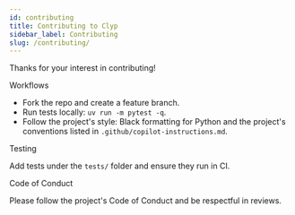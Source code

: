 ```yaml
---
id: contributing
title: Contributing to Clyp
sidebar_label: Contributing
slug: /contributing/
---
```


Thanks for your interest in contributing!

Workflows

- Fork the repo and create a feature branch.
- Run tests locally: `uv run -m pytest -q`.
- Follow the project's style: Black formatting for Python and the
  project's conventions listed in `.github/copilot-instructions.md`.

Testing

Add tests under the `tests/` folder and ensure they run in CI.

Code of Conduct

Please follow the project's Code of Conduct and be respectful in
reviews.
